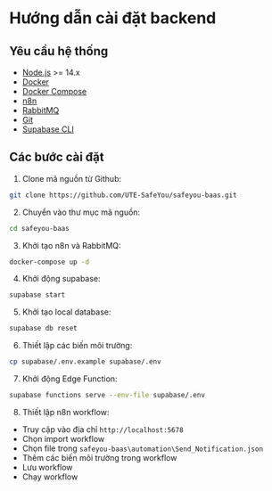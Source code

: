 # Hướng dẫn cài đặt backend

## Yêu cầu hệ thống
- [Node.js](https://nodejs.org/en/) >= 14.x
- [Docker](https://docs.docker.com/get-docker/)
- [Docker Compose](https://docs.docker.com/compose/install/)
- [n8n](https://docs.n8n.io/getting-started/installation)
- [RabbitMQ](https://www.rabbitmq.com/download.html)
- [Git](https://git-scm.com/)
- [Supabase CLI](https://supabase.io/docs/guides/cli)

## Các bước cài đặt

1. Clone mã nguồn từ Github:

```sh
git clone https://github.com/UTE-SafeYou/safeyou-baas.git
```

2. Chuyển vào thư mục mã nguồn:

```sh
cd safeyou-baas
```

3. Khởi tạo n8n và RabbitMQ:

```sh
docker-compose up -d
```

4. Khởi động supabase:

```sh
supabase start
```

5. Khởi tạo local database:

```sh
supabase db reset
```

6. Thiết lập các biến môi trường:

```sh
cp supabase/.env.example supabase/.env
```

7. Khởi động Edge Function:

```sh
supabase functions serve --env-file supabase/.env
```

8. Thiết lập n8n workflow:

- Truy cập vào địa chỉ `http://localhost:5678`
- Chọn import workflow
- Chọn file trong `safeyou-baas\automation\Send_Notification.json`
- Thêm các biến môi trường trong workflow
- Lưu workflow
- Chạy workflow
